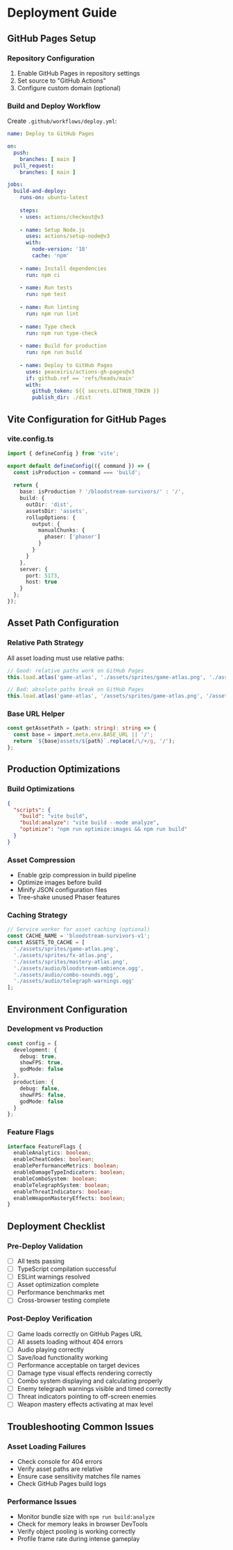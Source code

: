 # Deployment Guide

## GitHub Pages Setup

### Repository Configuration
1. Enable GitHub Pages in repository settings
2. Set source to "GitHub Actions"
3. Configure custom domain (optional)

### Build and Deploy Workflow

Create `.github/workflows/deploy.yml`:
```yaml
name: Deploy to GitHub Pages

on:
  push:
    branches: [ main ]
  pull_request:
    branches: [ main ]

jobs:
  build-and-deploy:
    runs-on: ubuntu-latest
    
    steps:
    - uses: actions/checkout@v3
    
    - name: Setup Node.js
      uses: actions/setup-node@v3
      with:
        node-version: '18'
        cache: 'npm'
    
    - name: Install dependencies
      run: npm ci
    
    - name: Run tests
      run: npm test
    
    - name: Run linting
      run: npm run lint
    
    - name: Type check
      run: npm run type-check
    
    - name: Build for production
      run: npm run build
    
    - name: Deploy to GitHub Pages
      uses: peaceiris/actions-gh-pages@v3
      if: github.ref == 'refs/heads/main'
      with:
        github_token: ${{ secrets.GITHUB_TOKEN }}
        publish_dir: ./dist
```

## Vite Configuration for GitHub Pages

### vite.config.ts
```typescript
import { defineConfig } from 'vite';

export default defineConfig(({ command }) => {
  const isProduction = command === 'build';
  
  return {
    base: isProduction ? '/bloodstream-survivors/' : '/',
    build: {
      outDir: 'dist',
      assetsDir: 'assets',
      rollupOptions: {
        output: {
          manualChunks: {
            phaser: ['phaser']
          }
        }
      }
    },
    server: {
      port: 5173,
      host: true
    }
  };
});
```

## Asset Path Configuration

### Relative Path Strategy
All asset loading must use relative paths:

```typescript
// Good: relative paths work on GitHub Pages
this.load.atlas('game-atlas', './assets/sprites/game-atlas.png', './assets/sprites/game-atlas.json');

// Bad: absolute paths break on GitHub Pages  
this.load.atlas('game-atlas', '/assets/sprites/game-atlas.png', '/assets/sprites/game-atlas.json');
```

### Base URL Helper
```typescript
const getAssetPath = (path: string): string => {
  const base = import.meta.env.BASE_URL || '/';
  return `${base}assets/${path}`.replace(/\/+/g, '/');
};
```

## Production Optimizations

### Build Optimizations
```json
{
  "scripts": {
    "build": "vite build",
    "build:analyze": "vite build --mode analyze",
    "optimize": "npm run optimize:images && npm run build"
  }
}
```

### Asset Compression
- Enable gzip compression in build pipeline
- Optimize images before build
- Minify JSON configuration files
- Tree-shake unused Phaser features

### Caching Strategy
```typescript
// Service worker for asset caching (optional)
const CACHE_NAME = 'bloodstream-survivors-v1';
const ASSETS_TO_CACHE = [
  './assets/sprites/game-atlas.png',
  './assets/sprites/fx-atlas.png',
  './assets/sprites/mastery-atlas.png',
  './assets/audio/bloodstream-ambience.ogg',
  './assets/audio/combo-sounds.ogg',
  './assets/audio/telegraph-warnings.ogg'
];
```

## Environment Configuration

### Development vs Production
```typescript
const config = {
  development: {
    debug: true,
    showFPS: true,
    godMode: false
  },
  production: {
    debug: false,
    showFPS: false,
    godMode: false
  }
};
```

### Feature Flags
```typescript
interface FeatureFlags {
  enableAnalytics: boolean;
  enableCheatCodes: boolean;
  enablePerformanceMetrics: boolean;
  enableDamageTypeIndicators: boolean;
  enableComboSystem: boolean;
  enableTelegraphSystem: boolean;
  enableThreatIndicators: boolean;
  enableWeaponMasteryEffects: boolean;
}
```

## Deployment Checklist

### Pre-Deploy Validation
- [ ] All tests passing
- [ ] TypeScript compilation successful
- [ ] ESLint warnings resolved
- [ ] Asset optimization complete
- [ ] Performance benchmarks met
- [ ] Cross-browser testing complete

### Post-Deploy Verification
- [ ] Game loads correctly on GitHub Pages URL
- [ ] All assets loading without 404 errors
- [ ] Audio playing correctly
- [ ] Save/load functionality working
- [ ] Performance acceptable on target devices
- [ ] Damage type visual effects rendering correctly
- [ ] Combo system displaying and calculating properly
- [ ] Enemy telegraph warnings visible and timed correctly
- [ ] Threat indicators pointing to off-screen enemies
- [ ] Weapon mastery effects activating at max level

## Troubleshooting Common Issues

### Asset Loading Failures
- Check console for 404 errors
- Verify asset paths are relative
- Ensure case sensitivity matches file names
- Check GitHub Pages build logs

### Performance Issues
- Monitor bundle size with `npm run build:analyze`
- Check for memory leaks in browser DevTools
- Verify object pooling is working correctly
- Profile frame rate during intense gameplay